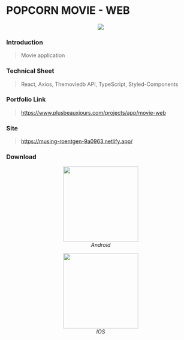 # POPCORN MOVIE - WEB

<p align="center" >
  <img src="https://www.plusbeauxjours.com/static/media/Movie_web_screenshot.63f0b168.jpg" >
  <br>
</p>

### Introduction

> Movie application

### Technical Sheet

> React, Axios, Themoviedb API, TypeScript, Styled-Components

### Portfolio Link

> https://www.plusbeauxjours.com/projects/app/movie-web

### Site

> https://musing-roentgen-9a0963.netlify.app/

### Download

<span>
<p align="center" >
  <img src="https://www.plusbeauxjours.com/static/media/MovieApp_Android.f15c2572.jpg" width="200"height="200" >
  <br>
  <em>Android</em>
  </p>
  <p align="center" >
  <img src="https://www.plusbeauxjours.com/static/media/MovieApp_IOS.170d53f1.jpg" width="200"height="200" >
  <br>
  <em>IOS</em>
</p>
  </span>
